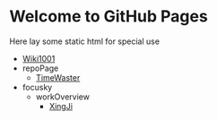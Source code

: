 # Welcome to GitHub Pages

Here lay some static html for special use

- [Wiki1001](https://mulander-j.github.io/fillory/Wiki1001/)  
- repoPage
  - [TimeWaster](https://mulander-j.github.io/fillory/repoPage/twaster/index.html)
- focusky
  - workOverview
    - [XingJi](https://mulander-j.github.io/fillory/focusky/workOverview/XingJi/index.html)  
